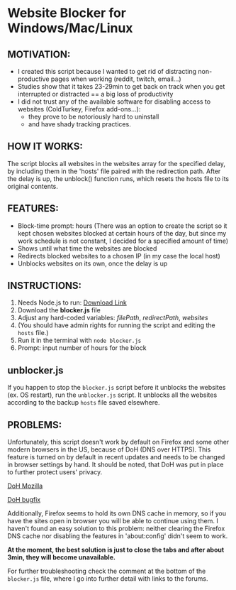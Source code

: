 # Website Blocker for Windows/Mac/Linux

## MOTIVATION:
- I created this script because I wanted to get rid of distracting non-productive pages when working (reddit, twitch, email...)
- Studies show that it takes 23-29min to get back on track when you get interrupted or distracted == a big loss of productivity
- I did not trust any of the available software for disabling access to websites (ColdTurkey, Firefox add-ons...): 
    * they prove to be notoriously hard to uninstall
    * and have shady tracking practices.

## HOW IT WORKS:
The script blocks all websites in the websites array for the specified delay, by including them in the 'hosts' file paired with the redirection path. After the delay is up, the unblock() function runs, which resets the hosts file to its original contents.

## FEATURES:
- Block-time prompt: hours (There was an option to create the script so it kept chosen websites blocked at certain hours of the day, but since my work schedule is not constant, I decided for a specified amount of time)
- Shows until what time the websites are blocked
- Redirects blocked websites to a chosen IP (in my case the local host)
- Unblocks websites on its own, once the delay is up

## INSTRUCTIONS:
1. Needs Node.js to run: [Download Link](https://nodejs.org/en/download/)
2. Download the **blocker.js** file
3. Adjust any hard-coded variables: *filePath*, *redirectPath*, *websites*
4. (You should have admin rights for running the script and editing the `hosts` file.)
5. Run it in the terminal with `node blocker.js`
6. Prompt: input number of hours for the block

## unblocker.js
If you happen to stop the `blocker.js` script before it unblocks the websites (ex. OS restart), run the `unblocker.js` script. It unblocks all the websites according to the backup `hosts` file saved elsewhere.

## PROBLEMS:
Unfortunately, this script doesn't work by default on Firefox and some other modern browsers in the US, because of DoH (DNS over HTTPS). This feature is turned on by default in recent updates and needs to be changed in browser settings by hand. It should be noted, that DoH was put in place to further protect users' privacy.

[DoH Mozilla](https://support.mozilla.org/en-US/kb/firefox-dns-over-https)

[DoH bugfix](https://stackoverflow.com/questions/37452361/why-is-my-hosts-file-entry-being-ignored-by-the-browser)

Additionally, Firefox seems to hold its own DNS cache in memory, so if you have the sites open in browser you will be able to continue using them. I haven't found an easy solution to this problem: neither clearing the Firefox DNS cache nor disabling the features in 'about:config' didn't seem to work.

**At the moment, the best solution is just to close the tabs and after about 3min, they will become unavailable.**

For further troubleshooting check the comment at the bottom of the `blocker.js` file, where I go into further detail with links to the forums.